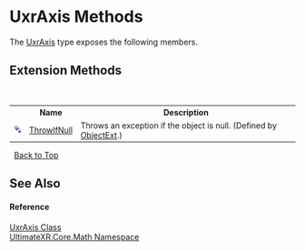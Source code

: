 # UxrAxis Methods
 

The <a href="T_UltimateXR_Core_Math_UxrAxis">UxrAxis</a> type exposes the following members.


## Extension Methods
&nbsp;<table><tr><th></th><th>Name</th><th>Description</th></tr><tr><td>![Public Extension Method](media/pubextension.gif "Public Extension Method")</td><td><a href="M_UltimateXR_Extensions_System_ObjectExt_ThrowIfNull">ThrowIfNull</a></td><td>
Throws an exception if the object is null.
 (Defined by <a href="T_UltimateXR_Extensions_System_ObjectExt">ObjectExt</a>.)</td></tr></table>&nbsp;
<a href="#uxraxis-methods">Back to Top</a>

## See Also


#### Reference
<a href="T_UltimateXR_Core_Math_UxrAxis">UxrAxis Class</a><br /><a href="N_UltimateXR_Core_Math">UltimateXR.Core.Math Namespace</a><br />